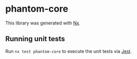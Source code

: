 # phantom-core

This library was generated with [Nx](https://nx.dev).

## Running unit tests

Run `nx test phantom-core` to execute the unit tests via [Jest](https://jestjs.io).
